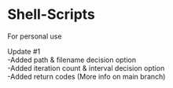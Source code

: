 # Shell-Scripts
For personal use  

Update #1  
-Added path & filename decision option  
-Added iteration count & interval decision option  
-Added return codes (More info on main branch)  
